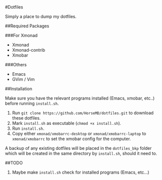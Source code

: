 #Dotfiles

Simply a place to dump my dotfiles.

##Required Packages

###For Xmonad

* Xmonad
* Xmonad-contrib
* Xmobar

###Others

* Emacs
* GVim / Vim

##Installation

Make sure you have the relevant programs installed (Emacs, xmobar, etc..) before
running `install.sh`.

1. Run `git clone https://github.com/HorseMD/dotfiles.git` to download these dotfiles.
2. Mark `install.sh` as executable (`chmod +x install.sh`).
3. Run `install.sh`.
4. Copy either `xmonad/xmobarrc-desktop` or `xmonad/xmobarrc-laptop` to `xmonad/xmobarrc`
to set the xmobar config for the computer.

A backup of any existing dotfiles will be placed in the `dotfiles_bkp` folder which will be
created in the same directory by `install.sh`, should it need to.

##TODO

1. Maybe make `install.sh` check for installed programs (Emacs, etc...)
